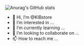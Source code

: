 ![Anurag's GitHub stats](https://github-readme-stats.vercel.app/api?username=anuraghazra&show_icons=true&theme=dark)

- 👋 Hi, I’m @KIBstore
- 👀 I’m interested in ...
- 🌱 I’m currently learning ...
- 💞️ I’m looking to collaborate on ...
- 📫 How to reach me ...

<!---
KIBstore/KIBstore is a ✨ special ✨ repository because its `README.md` (this file) appears on your GitHub profile.
You can click the Preview link to take a look at your changes.
--->
